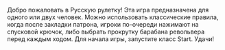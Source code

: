 Добро пожаловать в Русскую рулетку!
Эта игра предназначена для одного или двух человек. 
Можно использовать классические правила, когда после закладки патрона, игроки по-очереди нажимают на спусковой крючок, либо выбрать прокрутку барабана револьвера перед каждым ходом.
Для начала игры, запустите класс Start.
Удачи!
